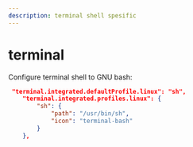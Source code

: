 ```yaml
---
description: terminal shell spesific
---
```


# terminal

Configure terminal shell to GNU bash:

```json
 "terminal.integrated.defaultProfile.linux": "sh",
    "terminal.integrated.profiles.linux": {
        "sh": {
            "path": "/usr/bin/sh",
            "icon": "terminal-bash"
        }
    },
```
